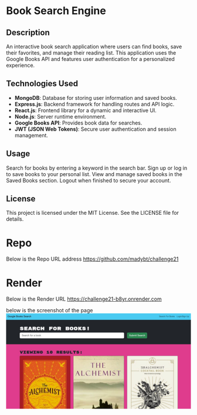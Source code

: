 # **Book Search Engine**

## **Description**
An interactive book search application where users can find books, save their favorites, and manage their reading list. This application uses the Google Books API and features user authentication for a personalized experience.


## **Technologies Used**

- **MongoDB**: Database for storing user information and saved books.
- **Express.js**: Backend framework for handling routes and API logic.
- **React.js**: Frontend library for a dynamic and interactive UI.
- **Node.js**: Server runtime environment.
- **Google Books API**: Provides book data for searches.
- **JWT (JSON Web Tokens)**: Secure user authentication and session management.

## Usage
Search for books by entering a keyword in the search bar.
Sign up or log in to save books to your personal list.
View and manage saved books in the Saved Books section.
Logout when finished to secure your account.

## License
This project is licensed under the MIT License. See the LICENSE file for details.

# Repo
Below is the Repo URL address 
https://github.com/madybt/challenge21

# Render
Below is the Render URL
https://challenge21-b8yr.onrender.com

below is the screenshot of the page
![alt text](image.png)